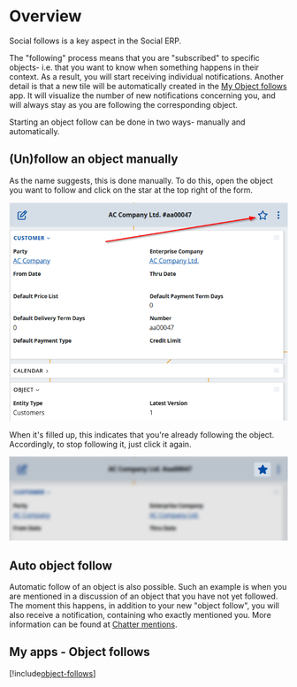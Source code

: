 # Overview

Social follows is a key aspect in the Social ERP. 

The "following" process means that you are "subscribed" to specific objects- i.e. that you want to know when something happens in their context. As a result, you will start receiving individual notifications. Another detail is that a new tile will be automatically created in the [My Object follows](../my-apps/object-follows/index.md) app. It will visualize the number of new notifications concerning you, and will always stay as you are following the corresponding object. 

Starting an object follow can be done in two ways- manually and automatically.

## (Un)follow an object manually

As the name suggests, this is done manually. To do this, open the object you want to follow and click on the star at the top right of the form.

![Follow an object](./pictures/follow-object.png "Follow an object")

When it's filled up, this indicates that you're already following the object. Accordingly, to stop following it, just click it again.

![Follow an object](./pictures/follow-object-done.png "Follow an object")

## Auto object follow

Automatic follow of an object is also possible. Such an example is when you are mentioned in a discussion of an object that you have not yet followed. The moment this happens, in addition to your new "object follow", you will also receive a notification, containing who exactly mentioned you. More information can be found at [Chatter mentions](./chatter/index.md#user-mention).

## My apps - Object follows

[!include[object-follows](../my-apps/object-follows/object-follows.md)]